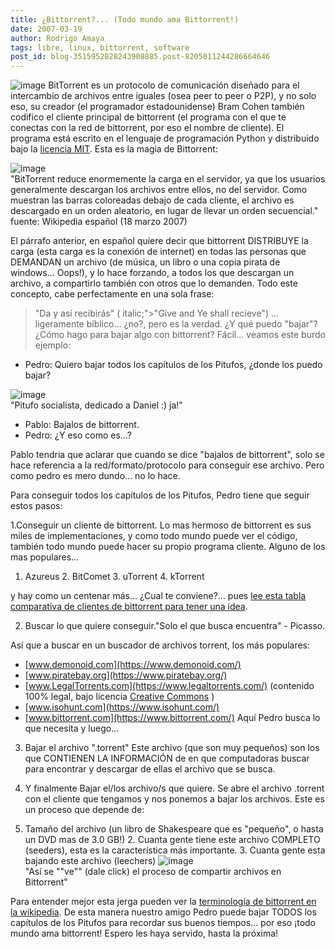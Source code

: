 ```yaml
---
title: ¿Bittorrent?... (Todo mundo ama Bittorrent!)
date: 2007-03-19
author: Rodrigo Amaya
tags: libre, linux, bittorrent, software
post_id: blog-3515952828243908885.post-8205011244286664646
---
```


![image](https://bp1.blogger.com/_ayvorITawE4/Rf62CsU_3bI/AAAAAAAAALo/_QyRSjVFftQ/s400/bittorrent_logo.gif)    BitTorrent es un protocolo de comunicación diseñado
para el intercambio de archivos entre iguales (osea peer to peer o P2P), y no solo eso, su creador (el programador estadounidense) Bram Cohen también codifico el cliente principal de bittorrent (el programa con el que te conectas con la red de bittorrent, por eso el nombre de cliente). El programa está escrito en el lenguaje de programación Python y distribuido bajo la [licencia MIT](https://es.wikipedia.org/wiki/Licencia_MIT). Esta es la magia de Bittorrent:

![image](https://bp2.blogger.com/_ayvorITawE4/Rf6r_8U_3ZI/AAAAAAAAALY/RSPe-GYyKgw/s400/Torrentcomp_small.gif)    
"BitTorrent reduce enormemente la carga en el
servidor, ya que los usuarios generalmente descargan los archivos entre ellos, no del servidor. Como muestran las barras coloreadas debajo de cada cliente, el archivo es descargado en un orden aleatorio, en lugar de llevar un orden secuencial." fuente: Wikipedia español (18 marzo 2007)

El párrafo anterior, en español quiere decir que bittorrent DISTRIBUYE la carga (esta carga es la conexión de internet) en todas las personas que DEMANDAN un archivo (de música, un libro o una copia pirata de windows... Oops!), y lo hace forzando, a todos los que descargan un archivo, a compartirlo también con otros que lo demanden. Todo este concepto, cabe perfectamente en una sola frase:

> "Da y así recibirás" ( italic;">"Give and Ye shall recieve")
... ligeramente bíblico... ¿no?, pero es la verdad. ¿Y qué puedo "bajar"? ¿Cómo hago para bajar algo con bittorrent? Fácil... veamos este burdo ejemplo:

- Pedro: Quiero bajar todos los capítulos de los Pitufos, ¿donde los puedo bajar?

![image](https://bp2.blogger.com/_ayvorITawE4/Rf6098U_3aI/AAAAAAAAALg/N2nF_venEnQ/s400/21784_clip_image002.jpg)    
"Pitufo socialista, dedicado a Daniel :)
ja!"

- Pablo: Bajalos de bittorrent.
- Pedro: ¿Y eso como es...?

Pablo tendria que aclarar que cuando se dice "bajalos de bittorrent", solo se hace referencia a la red/formato/protocolo para conseguir ese archivo. Pero como pedro es mero dundo... no lo hace.

Para conseguir todos los capítulos de los Pitufos, Pedro tiene que seguir estos pasos:

1.Conseguir un cliente de bittorrent. Lo mas hermoso de bittorrent es sus miles de implementaciones, y como todo mundo puede ver el código, también todo mundo puede hacer su propio programa cliente. Alguno de los mas populares...

1. Azureus 2. BitComet 3. uTorrent 4. kTorrent

y hay como un centenar más... ¿Cual te conviene?... pues [lee esta tabla comparativa de clientes de bittorrent para tener una idea](https://es.wikipedia.org/wiki/Comparaci%C3%B3n_de_clientes_BitTorrent).

2. Buscar lo que quiere conseguir."Solo el que busca encuentra" - Picasso.

Así que a buscar en un buscador de archivos torrent, los más populares:

- [www.demonoid.com](https://www.demonoid.com/)
- [www.piratebay.org](https://www.piratebay.org/)
- [www.LegalTorrents.com](https://www.legaltorrents.com/) (contenido 100% legal, bajo licencia [Creative Commons](https://rodrigoamaya.blogspot.com/2007/03/creative-commons-30.html) )
- [www.isohunt.com](https://www.isohunt.com/)
- [www.bittorrent.com](https://www.bittorrent.com/)
Aquí Pedro busca lo que necesita y luego...

3. Bajar el archivo ".torrent" Este archivo (que son muy pequeños) son los que CONTIENEN LA INFORMACIÓN de en que computadoras buscar para encontrar y descargar de ellas el archivo que se busca.

4. Y finalmente Bajar el/los archivo/s que quiere. Se abre el archivo .torrent con el cliente que tengamos y nos ponemos a bajar los archivos. Este es un proceso que depende de:

1. Tamaño del archivo (un libro de Shakespeare que es "pequeño", o hasta un DVD mas de 3.0 GB!) 2. Cuanta gente tiene este archivo COMPLETO (seeders), esta es la característica más importante. 3. Cuanta gente esta bajando este archivo (leechers)
![image](https://bp2.blogger.com/_ayvorITawE4/Rf62u8U_3cI/AAAAAAAAALw/SmQaomYyL9s/s400/bittorrentanimationcp0.gif)    
"Así se ""ve"" (dale click) el proceso de
compartir archivos en Bittorrent"

Para entender mejor esta jerga pueden ver la [terminología de bittorrent en la wikipedia](https://es.wikipedia.org/wiki/Bittorrent#Terminolog.C3.ADa). De esta manera nuestro amigo Pedro puede bajar TODOS los capítulos de los Pitufos para recordar sus buenos tiempos... por eso ¡todo mundo ama bittorrent! Espero les haya servido, hasta la próxima!